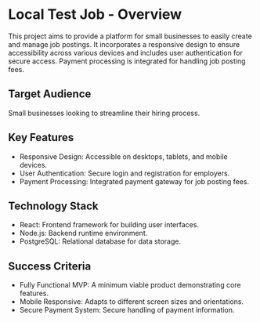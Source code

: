 # Local Test Job - Overview

This project aims to provide a platform for small businesses to easily create and manage job postings.  It incorporates a responsive design to ensure accessibility across various devices and includes user authentication for secure access.  Payment processing is integrated for handling job posting fees.

## Target Audience

Small businesses looking to streamline their hiring process.

## Key Features

*   Responsive Design: Accessible on desktops, tablets, and mobile devices.
*   User Authentication: Secure login and registration for employers.
*   Payment Processing: Integrated payment gateway for job posting fees.

## Technology Stack

*   React: Frontend framework for building user interfaces.
*   Node.js: Backend runtime environment.
*   PostgreSQL: Relational database for data storage.

## Success Criteria

*   Fully Functional MVP: A minimum viable product demonstrating core features.
*   Mobile Responsive: Adapts to different screen sizes and orientations.
*   Secure Payment System: Secure handling of payment information.